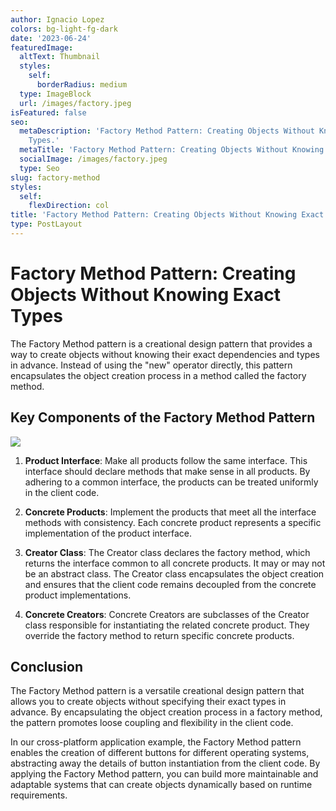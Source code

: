 ```yaml
---
author: Ignacio Lopez
colors: bg-light-fg-dark
date: '2023-06-24'
featuredImage:
  altText: Thumbnail
  styles:
    self:
      borderRadius: medium
  type: ImageBlock
  url: /images/factory.jpeg
isFeatured: false
seo:
  metaDescription: 'Factory Method Pattern: Creating Objects Without Knowing Exact
    Types.'
  metaTitle: 'Factory Method Pattern: Creating Objects Without Knowing Exact Types'
  socialImage: /images/factory.jpeg
  type: Seo
slug: factory-method
styles:
  self:
    flexDirection: col
title: 'Factory Method Pattern: Creating Objects Without Knowing Exact Types'
type: PostLayout
---
```


# Factory Method Pattern: Creating Objects Without Knowing Exact Types

The Factory Method pattern is a creational design pattern that provides a way to create objects without knowing their exact dependencies and types in advance. Instead of using the "new" operator directly, this pattern encapsulates the object creation process in a method called the factory method.

## Key Components of the Factory Method Pattern

![](./images/factory.png)

1.  **Product Interface**: Make all products follow the same interface. This interface should declare methods that make sense in all products. By adhering to a common interface, the products can be treated uniformly in the client code.
    
2.  **Concrete Products**: Implement the products that meet all the interface methods with consistency. Each concrete product represents a specific implementation of the product interface.
    
3.  **Creator Class**: The Creator class declares the factory method, which returns the interface common to all concrete products. It may or may not be an abstract class. The Creator class encapsulates the object creation and ensures that the client code remains decoupled from the concrete product implementations.
    
4.  **Concrete Creators**: Concrete Creators are subclasses of the Creator class responsible for instantiating the related concrete product. They override the factory method to return specific concrete products.
    


## Conclusion

The Factory Method pattern is a versatile creational design pattern that allows you to create objects without specifying their exact types in advance. By encapsulating the object creation process in a factory method, the pattern promotes loose coupling and flexibility in the client code.

In our cross-platform application example, the Factory Method pattern enables the creation of different buttons for different operating systems, abstracting away the details of button instantiation from the client code. By applying the Factory Method pattern, you can build more maintainable and adaptable systems that can create objects dynamically based on runtime requirements.